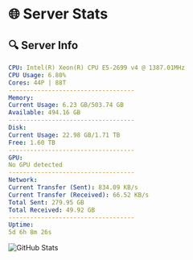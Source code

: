 # 🌐 Server Stats
## 🔍 Server Info
```yaml
CPU: Intel(R) Xeon(R) CPU E5-2699 v4 @ 1387.01MHz
CPU Usage: 6.80%
Cores: 44P | 88T
-----------------------------------
Memory:
Current Usage: 6.23 GB/503.74 GB
Available: 494.16 GB
-----------------------------------
Disk:
Current Usage: 22.98 GB/1.71 TB
Free: 1.60 TB
-----------------------------------
GPU:
No GPU detected
-----------------------------------
Network:
Current Transfer (Sent): 834.09 KB/s
Current Transfer (Received): 66.52 KB/s
Total Sent: 279.95 GB
Total Received: 49.92 GB
-----------------------------------
Uptime:
5d 6h 8m 26s
```
![GitHub Stats](https://img.shields.io/badge/Updated-2025-04-24_23:17:14-blue)